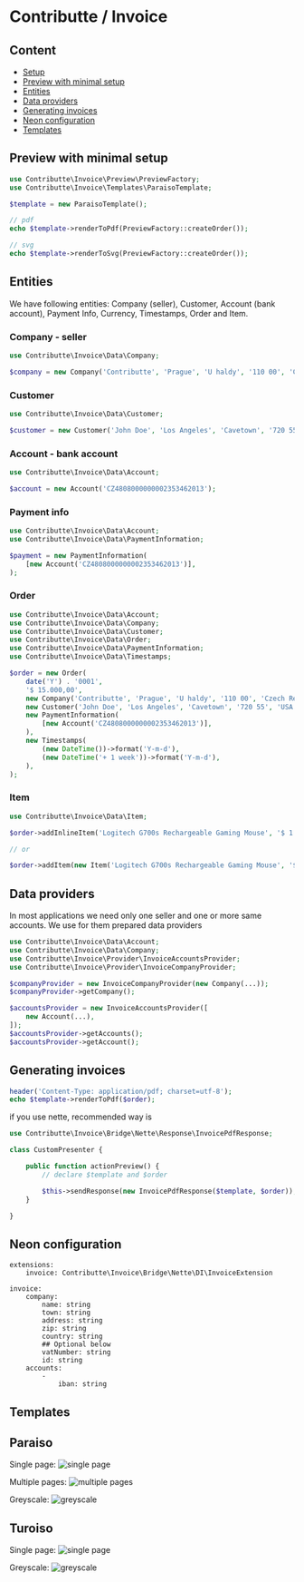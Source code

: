 # Contributte / Invoice

## Content

- [Setup](#setup)
- [Preview with minimal setup](#preview-with-minimal-setup)
- [Entities](#entities)
- [Data providers](#data-providers)
- [Generating invoices](#generating-invoices)
- [Neon configuration](#neon-configuration)
- [Templates](#templates)

## Preview with minimal setup

```php
use Contributte\Invoice\Preview\PreviewFactory;
use Contributte\Invoice\Templates\ParaisoTemplate;

$template = new ParaisoTemplate();

// pdf
echo $template->renderToPdf(PreviewFactory::createOrder());

// svg
echo $template->renderToSvg(PreviewFactory::createOrder());
```

## Entities

We have following entities: Company (seller), Customer, Account (bank account), Payment Info, Currency, Timestamps, Order and Item.

### Company - seller

```php
use Contributte\Invoice\Data\Company;

$company = new Company('Contributte', 'Prague', 'U haldy', '110 00', 'Czech Republic', 'CZ08304431', '08304431');
```

### Customer

```php
use Contributte\Invoice\Data\Customer;

$customer = new Customer('John Doe', 'Los Angeles', 'Cavetown', '720 55', 'USA', 'CZ08304431', '08304431');
```

### Account - bank account

```php
use Contributte\Invoice\Data\Account;

$account = new Account('CZ4808000000002353462013');
```

### Payment info

```php
use Contributte\Invoice\Data\Account;
use Contributte\Invoice\Data\PaymentInformation;

$payment = new PaymentInformation(
    [new Account('CZ4808000000002353462013')],
);
```

### Order

```php
use Contributte\Invoice\Data\Account;
use Contributte\Invoice\Data\Company;
use Contributte\Invoice\Data\Customer;
use Contributte\Invoice\Data\Order;
use Contributte\Invoice\Data\PaymentInformation;
use Contributte\Invoice\Data\Timestamps;

$order = new Order(
    date('Y') . '0001',
    '$ 15.000,00',
    new Company('Contributte', 'Prague', 'U haldy', '110 00', 'Czech Republic', 'CZ08304431', '08304431'),
    new Customer('John Doe', 'Los Angeles', 'Cavetown', '720 55', 'USA', 'CZ08304431', '08304431'),
    new PaymentInformation(
        [new Account('CZ4808000000002353462013')],
    ),
    new Timestamps(
        (new DateTime())->format('Y-m-d'),
        (new DateTime('+ 1 week'))->format('Y-m-d'),
    ),
);
```

### Item

```php
use Contributte\Invoice\Data\Item;

$order->addInlineItem('Logitech G700s Rechargeable Gaming Mouse', '$ 1.790,00', 4, '$ 7.160,00');

// or

$order->addItem(new Item('Logitech G700s Rechargeable Gaming Mouse', '$ 1.790,00', 4, '$ 7.160,00'));
```

## Data providers
In most applications we need only one seller and one or more same accounts. We use for them prepared data providers

```php
use Contributte\Invoice\Data\Account;
use Contributte\Invoice\Data\Company;
use Contributte\Invoice\Provider\InvoiceAccountsProvider;
use Contributte\Invoice\Provider\InvoiceCompanyProvider;

$companyProvider = new InvoiceCompanyProvider(new Company(...));
$companyProvider->getCompany();

$accountsProvider = new InvoiceAccountsProvider([
    new Account(...),
]);
$accountsProvider->getAccounts();
$accountsProvider->getAccount();
```

## Generating invoices

```php
header('Content-Type: application/pdf; charset=utf-8');
echo $template->renderToPdf($order);
```

if you use nette, recommended way is

```php
use Contributte\Invoice\Bridge\Nette\Response\InvoicePdfResponse;

class CustomPresenter {

    public function actionPreview() {
        // declare $template and $order

        $this->sendResponse(new InvoicePdfResponse($template, $order));
    }

}
```

## Neon configuration

```neon
extensions:
    invoice: Contributte\Invoice\Bridge\Nette\DI\InvoiceExtension

invoice:
    company:
        name: string
        town: string
        address: string
        zip: string
        country: string
        ## Optional below
        vatNumber: string
        id: string
    accounts:
        -
            iban: string
```

## Templates

## Paraiso
Single page:
![single page](/.docs/img/paraiso.png?raw=true)

Multiple pages:
![multiple pages](/.docs/img/paraiso-paginator.png?raw=true)

Greyscale:
![greyscale](/.docs/img/paraiso-greyscale.png?raw=true)

## Turoiso
Single page:
![single page](/.docs/img/turoiso.png?raw=true)

Greyscale:
![greyscale](/.docs/img/turoiso-greyscale.png?raw=true)
